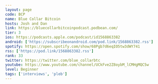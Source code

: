 ```yaml
---
layout: page
code: BCP
name: Blue Collar Bitcoin
hosts: Josh and Dan
link: https://bluecollarbitcoinpodcast.podbean.com/
tier: 3
ios: https://podcasts.apple.com/podcast/id1568863382
android: ['https://subscribeonandroid.com/pod.link/1568863382.rss']
spotify: https://open.spotify.com/show/68Pgb7d6eqIO5tw3dWY741
rss: ['https://pod.link/1568863382.rss']
rank: 33
twitter: https://twitter.com/blue_collarbtc
youtube: https://www.youtube.com/channel/UCkFve2Z8oybM_lCMHgMQC5w
level: Beginner
tags: ['interviews', 'pleb']
---
```

